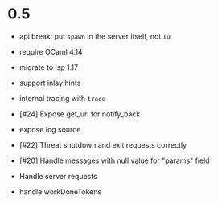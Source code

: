 
# 0.5

- api break: put `spawn` in the server itself, not `IO`

- require OCaml 4.14
- migrate to lsp 1.17
- support inlay hints
- internal tracing with `trace`
- [#24] Expose get_uri for notify_back
- expose log source
- [#22] Threat shutdown and exit requests correctly
- [#20] Handle messages with null value for  "params" field
- Handle server requests
- handle workDoneTokens
